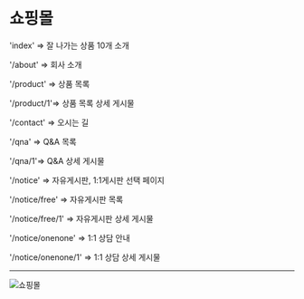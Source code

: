 # 쇼핑몰 

'index' => 잘 나가는 상품 10개 소개


'/about' => 회사 소개


'/product' => 상품 목록


'/product/1'=> 상품 목록 상세 게시물


'/contact' => 오시는 길


'/qna' => Q&A 목록


'/qna/1'=> Q&A 상세 게시물


'/notice' => 자유게시판, 1:1게시판 선택 페이지


'/notice/free' => 자유게시판 목록


'/notice/free/1' => 자유게시판 상세 게시물


'/notice/onenone' => 1:1 상담 안내


'/notice/onenone/1'  => 1:1 상담 상세 게시물

---
![쇼핑몰](https://github.com/ggengmo/Django_ormi3/assets/142369113/1b976b89-0029-4d32-af7e-ee656d804a42)


